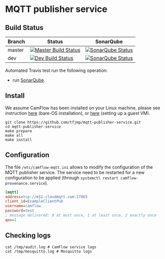 # MQTT publisher service

## Build Status

| Branch | Status                                                                                  | SonarQube |
|--------|-----------------------------------------------------------------------------------------|-----------|
| master | [![Master Build Status](https://api.travis-ci.org/CamFlow/mqtt-publisher-service.svg?branch=master)](https://travis-ci.org/CamFlow/mqtt-publisher-service/branches)  |[![SonarQube Status](https://sonarqube.com//api/badges/gate?key=camflow%3Amqtt)](https://sonarqube.com/dashboard?id=camflow%3Amqtt)   |
| dev    | [![Dev Build Status](https://api.travis-ci.org/CamFlow/mqtt-publisher-service.svg?branch=dev)](https://travis-ci.org/CamFlow/mqtt-publisher-service/branches)      |[![SonarQube Status](https://sonarqube.com//api/badges/gate?key=camflow%3Amqtt%3Adev)](https://sonarqube.com/dashboard?id=camflow%3Amqtt%3Adev)   |

Automated Travis test run the following operation:
- run [SonarQube](https://sonarqube.com).

## Install

We assume CamFlow has been installed on your Linux machine, please see instruction [here](https://github.com/CamFlow/camflow-install) (bare-OS installation), or [here](https://github.com/CamFlow/vagrant) (setting up a guest VM).

``` SHELL
git clone https://github.com/tfjmp/mqtt-publisher-service.git
cd mqtt-publisher-service
make prepare
make all
make install
```

## Configuration

The file `/etc/camflow-mqtt.ini` allows to modify the configuration of the MQTT publisher service. The service need to be restarted for a new configuration to be applied (through `systemctl restart camflow-provenance.service`).

``` INI
[mqtt]
address=tcp://m12.cloudmqtt.com:17065
client_id=ExampleClientPub
username=camflow
password=test
; message delivered: 0 at most once, 1 at least once, 2 exactly once
qos=1
```

## Checking logs

```
cat /tmp/audit.log # CamFlow service logs
cat /tmp/mosquitto.log # Mosquitto logs
```
